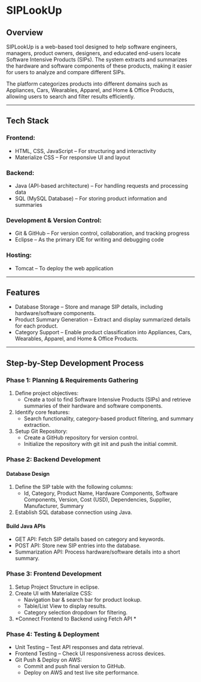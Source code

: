 # SIPLookUp

## Overview
SIPLookUp is a web-based tool designed to help software engineers, managers, product owners, designers, and educated end-users locate Software Intensive Products (SIPs). The system extracts and summarizes the hardware and software components of these products, making it easier for users to analyze and compare different SIPs.

The platform categorizes products into different domains such as Appliances, Cars, Wearables, Apparel, and Home & Office Products, allowing users to search and filter results efficiently.

---

## Tech Stack

### Frontend:
- HTML, CSS, JavaScript – For structuring and interactivity
- Materialize CSS – For responsive UI and layout

### Backend:
- Java (API-based architecture) – For handling requests and processing data
- SQL (MySQL Database) – For storing product information and summaries

### Development & Version Control:
- Git & GitHub – For version control, collaboration, and tracking progress
- Eclipse – As the primary IDE for writing and debugging code

### Hosting:
- Tomcat – To deploy the web application

---

## Features
- Database Storage – Store and manage SIP details, including hardware/software components.
- Product Summary Generation – Extract and display summarized details for each product.
- Category Support – Enable product classification into Appliances, Cars, Wearables, Apparel, and Home & Office Products.

---

## Step-by-Step Development Process

### Phase 1: Planning & Requirements Gathering
1. Define project objectives:
   - Create a tool to find Software Intensive Products (SIPs) and retrieve summaries of their hardware and software components.
2. Identify core features:
   - Search functionality, category-based product filtering, and summary extraction.
3. Setup Git Repository:
   - Create a GitHub repository for version control.
   - Initialize the repository with git init and push the initial commit.

### Phase 2: Backend Development
#### Database Design
1. Define the SIP table with the following columns:
   - Id, Category, Product Name, Hardware Components, Software Components, Version, Cost (USD), Dependencies, Supplier, Manufacturer, Summary
2. Establish SQL database connection using Java.

#### Build Java APIs
- GET API: Fetch SIP details based on category and keywords.
- POST API: Store new SIP entries into the database.
- Summarization API: Process hardware/software details into a short summary.

### Phase 3: Frontend Development
1. Setup Project Structure in eclipse.
2. Create UI with Materialize CSS:
   - Navigation bar & search bar for product lookup.
   - Table/List View to display results.
   - Category selection dropdown for filtering.
3. *Connect Frontend to Backend using Fetch API *

### Phase 4: Testing & Deployment
- Unit Testing – Test API responses and data retrieval.
- Frontend Testing – Check UI responsiveness across devices.
- Git Push & Deploy on AWS:
  - Commit and push final version to GitHub.
  - Deploy on AWS and test live site performance.
